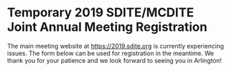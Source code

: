 # Temporary 2019 SDITE/MCDITE Joint Annual Meeting Registration

The main meeting website at https://2019.sdite.org is currently experiencing issues. The form below can be used for registration in the meantime. We thank you for your patience and we look forward to seeing you in Arlington!

<div id="SFctr" class="SF" data-org="21377" data-ini="!event-register/2019/3/31/2019-sdite-mcdite-joint-annual-meeting" data-scl="0" data-sfi="1"><script>location.hash="";</script><script src="//cdn.membershipworks.com/mfm.js"></script></div>
